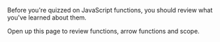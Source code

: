 Before you're quizzed on JavaScript functions, you should review what you've learned about them.

Open up this page to review functions, arrow functions and scope.
